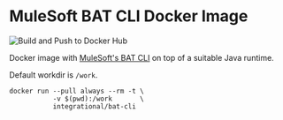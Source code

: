 # MuleSoft BAT CLI Docker Image

![Build and Push to Docker Hub](https://github.com/integrational/always-latest-docker-images/actions/workflows/build-tag-push-to-dockerhub.yml/badge.svg)

Docker image with [MuleSoft's BAT CLI](https://docs.mulesoft.com/api-functional-monitoring/bat-top) on top of a suitable Java runtime.

Default workdir is `/work`.

```
docker run --pull always --rm -t \
           -v $(pwd):/work       \
           integrational/bat-cli
```
